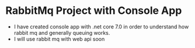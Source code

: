 
# RabbitMq Project with Console App

* I have created console app with .net core 7.0 in order to understand how rabbit mq and generally queuing works.
* I will use rabbit mq with web api soon 
